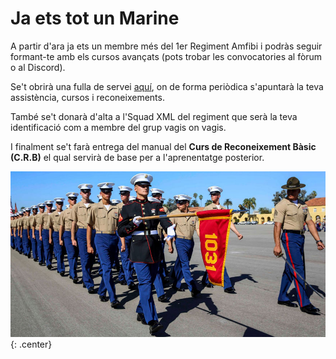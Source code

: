 # Ja ets tot un Marine

A partir d'ara ja ets un membre més del 1er Regiment Amfibi i podràs seguir formant-te amb els cursos avançats (pots trobar les convocatories al fòrum o al Discord).

Se't obrirà una fulla de servei [aquí](http://cavallersdelcel.cat/forums/forums/membres.171/), on de forma periòdica s'apuntarà la teva assistència, cursos i reconeixements.

També se't donarà d'alta a l'Squad XML del regiment que serà la teva identificació com a membre del grup vagis on vagis.

I finalment se't farà entrega del manual del **Curs de Reconeixement Bàsic (C.R.B)** el qual servirà de base per a l'aprenentatge posterior.

![image](_imatges/marines.jpg){: .center}
